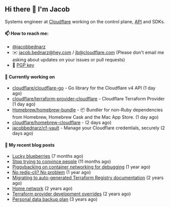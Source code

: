 ## Hi there 👋 I'm Jacob

Systems engineer at [Cloudflare](https://cloudflare.com) working on the control plane, [API](https://api.cloudflare.com) and SDKs.

#### 📫 How to reach me:

- [@jacobbednarz](https://twitter.com/jacobbednarz)
- ✉️ jacob.bednarz@hey.com / jb@cloudflare.com (Please don't email me asking about updates on your issues or pull requests)
- 🔐 [PGP key](https://keybase.io/jacobbednarz/pgp_keys.asc)

#### 👷 Currently working on


- [cloudflare/cloudflare-go](https://github.com/cloudflare/cloudflare-go) - Go library for the Cloudflare v4 API (1 day ago)
- [cloudflare/terraform-provider-cloudflare](https://github.com/cloudflare/terraform-provider-cloudflare) - Cloudflare Terraform Provider (1 day ago)
- [Homebrew/homebrew-bundle](https://github.com/Homebrew/homebrew-bundle) - 📦 Bundler for non-Ruby dependencies from Homebrew, Homebrew Cask and the Mac App Store. (1 day ago)
- [cloudflare/homebrew-cloudflare](https://github.com/cloudflare/homebrew-cloudflare) -  (2 days ago)
- [jacobbednarz/cf-vault](https://github.com/jacobbednarz/cf-vault) - Manage your Cloudflare credentials, securely (2 days ago)

#### 📜 My recent blog posts


- [Lucky blueberries](https://jacobbednarz.com/lucky-blueberries) (7 months ago)
- [Stop trying to convince people](https://jacobbednarz.com/stop-trying-to-convince-people) (11 months ago)
- [Piggybacking on container networking for debugging](https://jacobbednarz.com/piggybacking-on-container-networking-for-debugging) (1 year ago)
- [No redis-cli? No problem](https://jacobbednarz.com/no-redis-cli-no-problem) (1 year ago)
- [Migrating to auto-generated Terraform Registry documentation](https://jacobbednarz.com/migrating-to-auto-generated-terraform-registry-documentation) (2 years ago)
- [Home network](https://jacobbednarz.com/home-network-and-lab) (2 years ago)
- [Terraform provider development overrides](https://jacobbednarz.com/terraform-provider-development-overrides) (2 years ago)
- [Personal data backup plan](https://jacobbednarz.com/personal-data-backup-plan) (3 years ago)
